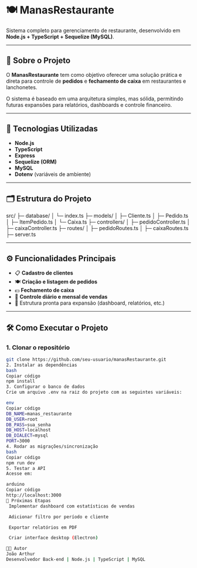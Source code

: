 # 🍽️ ManasRestaurante

Sistema completo para gerenciamento de restaurante, desenvolvido em **Node.js + TypeScript + Sequelize (MySQL)**.

---

## 🚀 Sobre o Projeto

O **ManasRestaurante** tem como objetivo oferecer uma solução prática e direta para controle de **pedidos** e **fechamento de caixa** em restaurantes e lanchonetes.

O sistema é baseado em uma arquitetura simples, mas sólida, permitindo futuras expansões para relatórios, dashboards e controle financeiro.

---

## 🧩 Tecnologias Utilizadas

- **Node.js**
- **TypeScript**
- **Express**
- **Sequelize (ORM)**
- **MySQL**
- **Dotenv** (variáveis de ambiente)

---

## 🗂️ Estrutura do Projeto

src/
├─ database/
│ └─ index.ts
├─ models/
│ ├─ Cliente.ts
│ ├─ Pedido.ts
│ ├─ ItemPedido.ts
│ └─ Caixa.ts
├─ controllers/
│ ├─ pedidoController.ts
│ ├─ caixaController.ts
├─ routes/
│ ├─ pedidoRoutes.ts
│ ├─ caixaRoutes.ts
├─ server.ts

---

## ⚙️ Funcionalidades Principais

- 📋 **Cadastro de clientes**
- 🍽️ **Criação e listagem de pedidos**
- 💵 **Fechamento de caixa**
- 📅 **Controle diário e mensal de vendas**
- 🔧 Estrutura pronta para expansão (dashboard, relatórios, etc.)

---

## 🛠️ Como Executar o Projeto

### 1. Clonar o repositório
```bash
git clone https://github.com/seu-usuario/manasRestaurante.git
2. Instalar as dependências
bash
Copiar código
npm install
3. Configurar o banco de dados
Crie um arquivo .env na raiz do projeto com as seguintes variáveis:

env
Copiar código
DB_NAME=manas_restaurante
DB_USER=root
DB_PASS=sua_senha
DB_HOST=localhost
DB_DIALECT=mysql
PORT=3000
4. Rodar as migrações/sincronização
bash
Copiar código
npm run dev
5. Testar a API
Acesse em:

arduino
Copiar código
http://localhost:3000
📅 Próximas Etapas
 Implementar dashboard com estatísticas de vendas

 Adicionar filtro por período e cliente

 Exportar relatórios em PDF

 Criar interface desktop (Electron)

👨‍💻 Autor
João Arthur
Desenvolvedor Back-end | Node.js | TypeScript | MySQL
